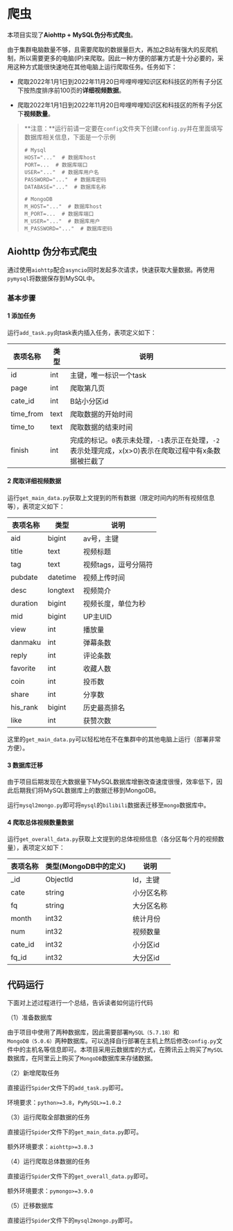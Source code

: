 # 爬虫

本项目实现了**Aiohttp + MySQL伪分布式爬虫**。

由于集群电脑数量不够，且需要爬取的数据量巨大，再加之B站有强大的反爬机制，所以需要更多的电脑(IP)来爬取。因此一种方便的部署方式是十分必要的，采用这种方式能很快速地在其他电脑上运行爬取任务。任务如下：

- 爬取2022年1月1日到2022年11月20日哔哩哔哩知识区和科技区的所有子分区下按热度排序前100页的**详细视频数据**。

- 爬取2022年1月1日到2022年11月20日哔哩哔哩知识区和科技区的所有子分区下**视频数量**。

> **注意：**运行前请一定要在`config`文件夹下创建`config.py`并在里面填写数据库相关信息，下面是一个示例
>
> ```
> # Mysql
> HOST="..."  # 数据库host
> PORT=...  # 数据库端口
> USER="..."  # 数据库用户名
> PASSWORD="..."  # 数据库密码
> DATABASE="..."  # 数据库名称
> 
> # MongoDB
> M_HOST="..."  # 数据库host
> M_PORT=...  # 数据库端口
> M_USER="..."  # 数据库用户 
> M_PASSWORD="..."  # 数据库密码
> ```

## Aiohttp 伪分布式爬虫

通过使用`aiohttp`配合`asyncio`同时发起多次请求，快速获取大量数据。再使用`pymysql`将数据保存到MySQL中。

### 基本步骤

#### 1 添加任务

运行`add_task.py`向task表内插入任务，表项定义如下：

| 表项名称  | 类型 | 说明                                                         |
| --------- | ---- | ------------------------------------------------------------ |
| id        | int  | 主键，唯一标识一个task                                       |
| page      | int  | 爬取第几页                                                   |
| cate_id   | int  | B站小分区id                                                  |
| time_from | text | 爬取数据的开始时间                                           |
| time_to   | text | 爬取数据的结束时间                                           |
| finish    | int  | 完成的标记。`0`表示未处理，`-1`表示正在处理，`-2`表示处理完成，`x`(x>0)表示在爬取过程中有x条数据被拦截了 |

#### 2 爬取详细视频数据

运行`get_main_data.py`获取上文提到的所有数据（限定时间内的所有视频信息等），表项定义如下：

| 表项名称 | 类型     | 说明                 |
| -------- | -------- | -------------------- |
| aid      | bigint   | av号，主键           |
| title    | text     | 视频标题             |
| tag      | text     | 视频tags，逗号分隔符 |
| pubdate  | datetime | 视频上传时间         |
| desc     | longtext | 视频简介             |
| duration | bigint   | 视频长度，单位为秒   |
| mid      | bigint   | UP主UID              |
| view     | int      | 播放量               |
| danmaku  | int      | 弹幕条数             |
| reply    | int      | 评论条数             |
| favorite | int      | 收藏人数             |
| coin     | int      | 投币数               |
| share    | int      | 分享数               |
| his_rank | bigint   | 历史最高排名         |
| like     | int      | 获赞次数             |

这里的`get_main_data.py`可以轻松地在不在集群中的其他电脑上运行（部署非常方便）。

#### 3 数据库迁移

由于项目后期发现在大数据量下MySQL数据库增删改查速度很慢，效率低下，因此后期我们将MySQL数据库上的数据迁移到MongoDB。

运行`mysql2mongo.py`即可将`mysql`的`bilibili`数据表迁移至`mongo`数据库中。

#### 4 爬取总体视频数量数据

运行`get_overall_data.py`获取上文提到的总体视频信息（各分区每个月的视频数量），表项定义如下：

| 表项名称 | 类型(MongoDB中的定义) | 说明       |
| -------- | --------------------- | ---------- |
| _id      | ObjectId              | Id，主键   |
| cate     | string                | 小分区名称 |
| fq       | string                | 大分区名称 |
| month    | int32                 | 统计月份   |
| num      | int32                 | 视频数量   |
| cate_id  | int32                 | 小分区id   |
| fq_id    | int32                 | 大分区id   |



## 代码运行

下面对上述过程进行一个总结，告诉读者如何运行代码

（1）准备数据库

由于项目中使用了两种数据库，因此需要部署`MySQL（5.7.18）`和`MongoDB（5.0.6）`两种数据库。可以选择自行部署在主机上然后修改`config.py`文件中的主机名等信息即可。本项目采用云数据库的方式，在腾讯云上购买了`MySQL`数据库，在阿里云上购买了`MongoDB`数据库来存储数据。

（2）新增爬取任务

直接运行`Spider`文件下的`add_task.py`即可。

环境要求：`python>=3.8`，`PyMySQL>=1.0.2`

（3）运行爬取全部数据的任务

直接运行`Spider`文件下的`get_main_data.py`即可。

额外环境要求：`aiohttp>=3.8.3`

（4）运行爬取总体数据的任务

直接运行`Spider`文件下的`get_overall_data.py`即可。

额外环境要求：`pymongo>=3.9.0`

（5）迁移数据库

直接运行`Spider`文件下的`mysql2mongo.py`即可。

